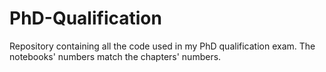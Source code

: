 # PhD-Qualification
Repository containing all the code used in my PhD qualification exam. The notebooks' numbers match the chapters' numbers. 
